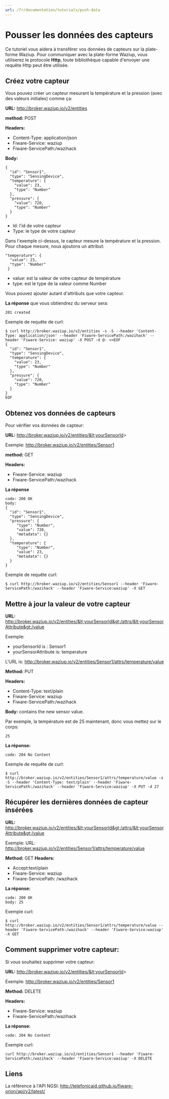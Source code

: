 ```yaml
---
url: /fr/documentation/tutorials/push-data
---
```


Pousser les données des capteurs
================================

Ce tutoriel vous aidera à transférer vos données de capteurs sur la plate-forme Waziup.
Pour communiquer avec la plate-forme Waziup, vous utiliserez le protocole **Http**, toute bibliothèque capable d'envoyer une requête Http peut être utilisée.

Créez votre capteur
-------------------

Vous pouvez créer un capteur mesurant la température et la pression (avec des valeurs initiales) comme ça:

**URL:** http://broker.waziup.io/v2/entities 

**method:** POST

**Headers:** 

* Content-Type: application/json
* Fiware-Service: waziup
* Fiware-ServicePath:/wazihack

**Body:**
```
{
  "id": "Sensor1",
  "type": "SensingDevice",
  "temperature": {
    "value": 23,
    "type": "Number"
  },
  "pressure": {
    "value": 720,
    "type": "Number"
  }
}
```

* Id: l'id de votre capteur
* Type: le type de votre capteur

Dans l'exemple ci-dessus, le capteur mesure la température et la pression.
Pour chaque mesure, nous ajoutons un attribut:

```
"temperature": {
  "value": 23,
  "type": "Number"
 }
```

* value: est la valeur de votre capteur de température
* type: est le type de la valeur comme Number

Vous pouvez ajouter autant d'attributs que votre capteur.

**La réponse** que vous obtiendrez du serveur sera:

```
201 created
```

Exemple de requête de curl:

```
$ curl http://broker.waziup.io/v2/entities -s -S --header 'Content-Type: application/json' --header 'Fiware-ServicePath:/wazihack' --header 'Fiware-Service: waziup' -X POST -d @- <<EOF
{
  "id": "Sensor1",
  "type": "SensingDevice",
  "temperature": {
    "value": 23,
    "type": "Number"
  },
  "pressure": {
    "value": 720,
    "type": "Number"
  }
}
EOF
```


Obtenez vos données de capteurs
-------------------------------

Pour vérifier vos données de capteur:

**URL:** http://broker.waziup.io/v2/entities/&lt;yourSensorId&gt;

Exemple:  http://broker.waziup.io/v2/entities/Sensor1 

**method:** GET

**Headers:** 

* Fiware-Service: waziup
* Fiware-ServicePath:/wazihack

**La réponse**
  
```  
code: 200 OK
body:
{
  "id": "Sensor1",
  "type": "SensingDevice",
  "pressure": {
     "type": "Number",
     "value": 720,
     "metadata": {}
  },
  "temperature": {
     "type": "Number",
     "value": 23,
     "metadata": {}
  }
}
```   
Exemple de requête curl:
```
$ curl http://broker.waziup.io/v2/entities/Sensor1 --header 'Fiware-ServicePath:/wazihack' --header 'Fiware-Service:waziup' -X GET
```

 
Mettre à jour la valeur de votre capteur
----------------------------------------

**URL:** http://broker.waziup.io/v2/entities/&lt;yourSensorId&gt;/attrs/&lt;yourSensorAttribute&gt;/value  

Exemple:

* yourSensorId is : Sensor1
* yourSensorAttribute is: temperature

L'URL is:
http://broker.waziup.io/v2/entities/Sensor1/attrs/temperature/value

**Method:** PUT

**Headers:** 

* Content-Type: text/plain
* Fiware-Service: waziup
* Fiware-ServicePath:/wazihack

**Body:** contains the new sensor value.

Par exemple, la température est de 25 maintenant, donc vous mettez sur le corps:
```
25
```    

**La réponse:**
```  
code: 204 No Content
```

Exemple de requête de curl:
```
$ curl http://broker.waziup.io/v2/entities/Sensor1/attrs/temperature/value -s -S --header 'Content-Type: text/plain' --header 'Fiware-ServicePath:/wazihack' --header 'Fiware-Service:waziup' -X PUT -d 27
```

## Récupérer les dernières données de capteur insérées

**URL:** http://broker.waziup.io/v2/entities/&lt;yourSensorId&gt;/attrs/&lt;yourSensorAttribute&gt;/value

Exemple:
URL: http://broker.waziup.io/v2/entities/Sensor1/attrs/temperature/value

**Method:** GET
**Headers:** 

* Accept:text/plain
* Fiware-Service: waziup
* Fiware-ServicePath: /wazihack

**La réponse:**
```
code: 200 OK
body: 25
```

Exemple curl:
```
$ curl http://broker.waziup.io/v2/entities/Sensor1/attrs/temperature/value --header 'Fiware-ServicePath:/wazihack' --header 'Fiware-Service:waziup' -X GET
```

## Comment supprimer votre capteur:

Si vous souhaitez supprimer votre capteur:

**URL:** http://broker.waziup.io/v2/entities/&lt;yourSensorId&gt;

Exemple:  http://broker.waziup.io/v2/entities/Sensor1 

**Method:** DELETE

**Headers:**

* Fiware-Service: waziup
* Fiware-ServicePath:/wazihack

**La réponse:**
```
code: 204 No Content        
```

Exemple curl:
```
curl http://broker.waziup.io/v2/entities/Sensor1 --header 'Fiware-ServicePath:/wazihack' --header 'Fiware-Service:waziup' -X DELETE

```

Liens
-----

La référence à l'API NGSI:
http://telefonicaid.github.io/fiware-orion/api/v2/latest/ 

